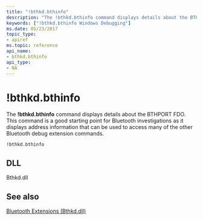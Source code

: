 ```yaml
---
title: "!bthkd.bthinfo"
description: "The !bthkd.bthinfo command displays details about the BTHPORT FDO. This command is a good starting point for Bluetooth investigations."
keywords: ["!bthkd.bthinfo Windows Debugging"]
ms.date: 05/23/2017
topic_type:
- apiref
ms.topic: reference
api_name:
- bthkd.bthinfo
api_type:
- NA
---
```


# !bthkd.bthinfo


The **!bthkd.bthinfo** command displays details about the BTHPORT FDO. This command is a good starting point for Bluetooth investigations as it displays address information that can be used to access many of the other Bluetooth debug extension commands.

```dbgsyntax
!bthkd.bthinfo 
```

## DLL


Bthkd.dll

## See also


[Bluetooth Extensions (Bthkd.dll)](bluetooh-extensions--bthkd-dll-.md)



